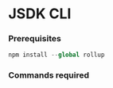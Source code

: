 # JSDK CLI

### Prerequisites

```s
npm install --global rollup
```

### Commands required

```s

```
